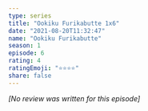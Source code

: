 ```yaml
---
type: series
title: "Ookiku Furikabutte 1x6"
date: "2021-08-20T11:32:47"
name: "Ookiku Furikabutte"
season: 1
episode: 6
rating: 4
ratingEmoji: "⭐️⭐️⭐️⭐️"
share: false
---
```


*[No review was written for this episode]*
